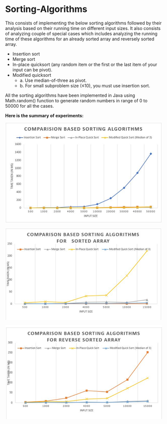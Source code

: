 # Sorting-Algorithms
 
 This consists of implementing the below sorting algorithms followed by their analysis based on their running time on different input sizes. It also consists of analyzing couple of special cases which includes analyzing the running time of these algorithms for an already sorted array and reversely sorted array.


- Insertion sort
- Merge sort
- In-place quicksort (any random item or the first or the last item of your input can be pivot).
- Modified quicksort
    - a. Use median-of-three as pivot.
    - b. For small subproblem size (≤10), you must use insertion sort.

All the sorting algorithms have been implemented in Java using Math.random() function to generate random numbers in range of 0 to 50000 for all the cases.

**Here is the summary of experiments:**

![Image description](https://github.com/shubhm-gupta/Sorting-Algorithms/blob/master/Random%20Array.JPG)


![Image description](https://github.com/shubhm-gupta/Sorting-Algorithms/blob/master/Sorted%20Array.JPG)


![Image description](https://github.com/shubhm-gupta/Sorting-Algorithms/blob/master/Reversely%20Sorted%20Array.JPG)
